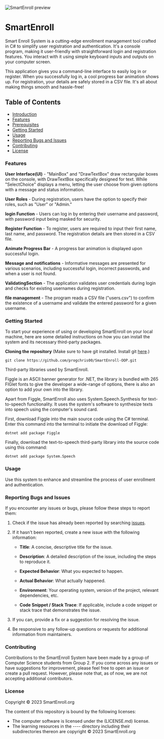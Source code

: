 ![SmartEnroll preview](https://github.com/progchris00/SmartEnroll-OOP/assets/105027085/31143a22-bf94-4edf-8eba-d75ef48668ef)

# SmartEnroll
Smart Enroll System is a cutting-edge enrollment management tool crafted in C# to simplify user registration and authentication. It's a console program, making it user-friendly with straightforward login and registration features. You interact with it using simple keyboard inputs and outputs on your computer screen.

This application gives you a command-line interface to easily log in or register. When you successfully log in, a cool progress bar animation shows up. For registration, your details are safely stored in a CSV file. It's all about making things smooth and hassle-free!

## Table of Contents
- [Introduction](#smartenroll)
- [Features](#features)
- [Prerequisites](#prerequisites)
- [Getting Started](#getting-started)
- [Usage](#Usage)
- [Reporting Bugs and Issues](#reporting-bugs-and-issues)
- [Contributing](#contributing)
- [License](#license)

### Features

**User Interface(UI)** - "MainBox" and "DrawTextBox" draw rectangular boxes on the console, with DrawTextBox specifically designed for text. While "SelectChoice" displays a menu, letting the user choose from given options with a message and status information.

**User Roles** - During registration, users have the option to specify their roles, such as "User" or "Admin."

**login Function** - Users can log in by entering their username and password, with password input being masked for security.

**Register Function** -  To register, users are required to input their first name, last name, and password. The registration details are then stored in a CSV file.

**Animate Progress Bar** - A progress bar animation is displayed upon successful login.

**Message and notifications** - Informative messages are presented for various scenarios, including successful login, incorrect passwords, and when a user is not found.

**ValidatingSection** - The application validates user credentials during login and checks for existing usernames during registration.

**file management** -  The program reads a CSV file ("users.csv") to confirm the existence of a username and validate the entered password for a given username. 

### Getting Started
To start your experience of using or developing SmartEnroll on your local machine, here are some detailed instructions on how you can install the system and its necessary third-party packages.

**Cloning the repository**
(Make sure to have git installed. Install git [here](https://git-scm.com/downloads).)
```git
git clone https://github.com/progchris00/SmartEnroll-OOP.git
```

Third-party libraries used by SmartEnroll.

Figgle is an ASCII banner generator for .NET, the library is bundled with 265 FIGlet fonts to give the developer a wide-range of options, there is also an option to add your own into the library.

Apart from Figgle, SmartEnroll also uses System.Speech.Synthesis for text-to-speech functionality. It uses the system's software to synthesize texts into speech using the computer's sound card.

First, download Figgle into the main source code using the C# terminal. Enter this command into the terminal to initiate the download of Figgle:
```
dotnet add package Figgle
```

Finally, download the text-to-speech third-party library into the source code using this command:
```
dotnet add package System.Speech
```

### Usage

Use this system to enhance and streamline the process of user enrollment and authentication.  

### Reporting Bugs and Issues
If you encounter any issues or bugs, please follow these steps to report them:

1. Check if the issue has already been reported by searching [issues](https://github.com/your-username/your-project/issues).

2. If it hasn't been reported, create a new issue with the following information:

    - **Title**: A concise, descriptive title for the issue.
    
    - **Description**: A detailed description of the issue, including the steps to reproduce it.

    - **Expected Behavior**: What you expected to happen.

    - **Actual Behavior**: What actually happened.

    - **Environment**: Your operating system, version of the project, relevant dependencies, etc.

    - **Code Snippet / Stack Trace**: If applicable, include a code snippet or stack trace that demonstrates the issue.

3. If you can, provide a fix or a suggestion for resolving the issue.

4. Be responsive to any follow-up questions or requests for additional information from maintainers.

### Contributing
Contributions to the SmartEnroll System have been made by a group of Computer Science students from Group 2. If you come across any issues or have suggestions for improvement, please feel free to open an issue or create a pull request. However, please note that, as of now, we are not accepting additional contributors.

### License

Copyright © 2023 SmartEnroll.org

The content of this repository is bound by the following licenses:

- The computer software is licensed under the (LICENSE.md) license.
- The learning resources in the ---- directory including their subdirectories thereon are copyright © 2023 SmartEnroll.org

